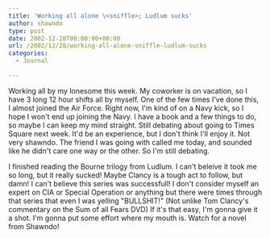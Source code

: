 ```yaml
---
title: 'Working all alone \<sniffle>; Ludlum sucks'
author: shawndo
type: post
date: 2002-12-28T00:00:00+00:00
url: /2002/12/28/working-all-alone-sniffle-ludlum-sucks
categories:
  - Journal

---
```

Working all by my lonesome this week. My coworker is on vacation, so I have 3 long 12 hour shifts all by myself. One of the few times I've done this, I almost joined the Air Force. Right now, I'm kind of on a Navy kick, so I hope I won't end up joining the Navy. I have a book and a few things to do, so maybe I can keep my mind straight. Still debating about going to Times Square next week. It'd be an experience, but I don't think I'll enjoy it. Not very shawndo. The friend I was going with called me today, and sounded like he didn't care one way or the other. So I'm still debating.  
  
I finished reading the Bourne trilogy from Ludlum. I can't beleive it took me so long, but it really sucked! Maybe Clancy is a tough act to follow, but damn! I can't believe this series was successfull! I don't consider myself an expert on CIA or Special Operation or anything but there were times through that series that even I was yelling "BULLSHIT!" (Not unlike Tom Clancy's commentary on the Sum of all Fears DVD) If it's that easy, I'm gonna give it a shot. I'm gonna put some effort where my mouth is. Watch for a novel from Shawndo!